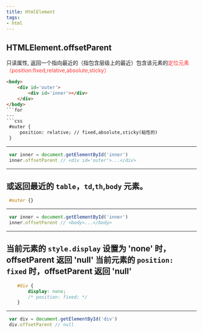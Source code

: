 ```yaml
---
title: HtmlElement
tags:
- html
---
```


## HTMLElement.offsetParent
只读属性, 返回一个指向最近的（指包含层级上的最近）包含该元素的<font color='#f33'>定位元素（position:fixed,relative,absolute,sticky）</font>
```html
<body>
	<div id='outer'>
		<div id='inner'></div>
	</div>
</body>
```for
---
```css
 #outer {
	 position: relative; // fixed,absolute,sticky(粘性的)
 }
```
---
```javascript
 var inner = document.getElementById('inner')
 inner.offsetParent // <div id='outer'>...</div>
```
---
或返回最近的 `table`，`td`,`th`,`body` 元素。
---
```css
 #outer {}
```
---
```javascript
 var inner = document.getElementById('inner')
 inner.offsetParent // <body>...</body>
```
---
**当前元素的 `style.display` 设置为 'none' 时， offsetParent 返回 'null'**
**当前元素的 `position: fixed` 时，offsetParent 返回 'null'**
---
```css
	#div {
		display: none;
		/* position: fixed; */
	}
```
---
```javascript
 var div = document.getElementById('div')
 div.offsetParent // null
```


